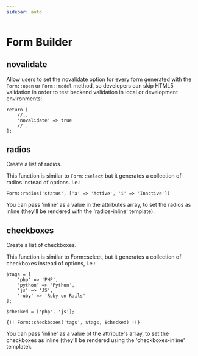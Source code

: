 ```yaml
---
sidebar: auto
---
```

# Form Builder

## novalidate

Allow users to set the novalidate option for every form generated with the `Form::open` or `Form::model` method, so developers can skip HTML5 validation in order to test backend validation in local or development environments:

```
return [
    //..
    'novalidate' => true
    //..
];
```

## radios

Create a list of radios.

This function is similar to `Form::select` but it generates a collection of radios instead of options. i.e.:

`Form::radios('status', ['a' => 'Active', 'i' => 'Inactive'])`

You can pass 'inline' as a value in the attributes array, to set the radios as inline (they'll be rendered with the 'radios-inline' template).

## checkboxes

Create a list of checkboxes.

This function is similar to Form::select, but it generates a collection of checkboxes instead of options, i.e.:

```
$tags = [
    'php' => 'PHP',
    'python' => 'Python',
    'js' => 'JS',
    'ruby' => 'Ruby on Rails'
];

$checked = ['php', 'js'];
```

`{!! Form::checkboxes('tags', $tags, $checked) !!}`

You can pass 'inline' as a value of the attribute's array, to set the checkboxes as inline (they'll be rendered using the 'checkboxes-inline' template).
